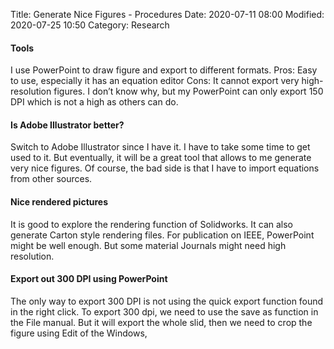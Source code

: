 Title: Generate Nice Figures - Procedures
Date: 2020-07-11 08:00
Modified: 2020-07-25 10:50
Category: Research

#### Tools
I use PowerPoint to draw figure and export to different formats.
Pros: Easy to use, especially it has an equation editor
Cons: It cannot export very high-resolution figures. I don’t know why, but my PowerPoint can only export 150 DPI which is not a high as others can do. 

#### Is Adobe Illustrator better?

Switch to Adobe Illustrator since I have it. I have to take some time to get used to it. But eventually, it will be a great tool that allows to me generate very nice figures. Of course, the bad side is that I have to import equations from other sources. 

#### Nice rendered pictures

It is good to explore the rendering function of Solidworks. It can also generate Carton style rendering files. 
For publication on IEEE, PowerPoint might be well enough. But some material Journals might need high resolution. 

#### Export out 300 DPI using PowerPoint

The only way to export 300 DPI is not using the quick export function found in the right click. To export 300 dpi, we need to use the save as function in the File manual. But it will export the whole slid, then we need to crop the figure using Edit of the Windows,




